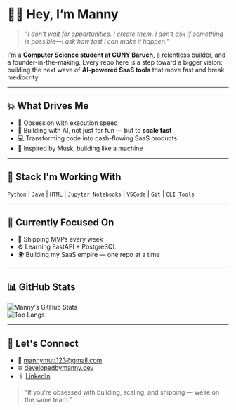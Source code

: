 # 👋🏽 Hey, I’m Manny

> *"I don’t wait for opportunities. I create them. I don’t ask if something is possible—I ask how fast I can make it happen."*

I'm a **Computer Science student at CUNY Baruch**, a relentless builder, and a founder-in-the-making. Every repo here is a step toward a bigger vision: building the next wave of **AI-powered SaaS tools** that move fast and break mediocrity.

---

## 💥 What Drives Me

- 🚨 Obsession with execution speed
- 🤖 Building with AI, not just for fun — but to **scale fast**
- 💻 Transforming code into cash-flowing SaaS products
- 🚀 Inspired by Musk, building like a machine

---

## 🔧 Stack I'm Working With

`Python` | `Java` | `HTML` | `Jupyter Notebooks` | `VSCode` | `Git` | `CLI Tools`

---

## 🧠 Currently Focused On

- 🔨 Shipping MVPs every week
- ⚙️ Learning FastAPI + PostgreSQL
- 🌍 Building my SaaS empire — one repo at a time

---

## 📊 GitHub Stats

![Manny's GitHub Stats](https://github-readme-stats.vercel.app/api?username=mxnnydev&show_icons=true&theme=github_dark&hide_border=true)  
![Top Langs](https://github-readme-stats.vercel.app/api/top-langs/?username=mxnnydev&layout=compact&theme=github_dark&hide_border=true)  

---

## 🔗 Let's Connect

- 📧 [mannymutt123@gmail.com](mailto:mannymutt123@gmail.com)
- 🌐 [developedbymanny.dev](https://github.com/developedbymanny/)
- 🖇️ [LinkedIn](https://www.linkedin.com/in/mxnnydev)

> “If you're obsessed with building, scaling, and shipping — we’re on the same team.”
